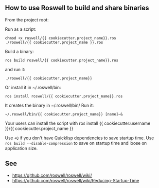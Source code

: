 
## How to use Roswell to build and share binaries

From the project root:

Run as a script:

    chmod +x roswell/{{ cookiecutter.project_name}}.ros
    ./roswell/{{ cookiecutter.project_name }}.ros

Build a binary:

    ros build roswell/{{ cookiecutter.project_name}}.ros

and run it:

    ./roswell/{{ cookiecutter.project_name}}

Or install it in ~/.roswell/bin:

    ros install roswell/{{ cookiecutter.project_name}}.ros

It creates the binary in ~/.roswell/bin/
Run it:

    ~/.roswell/bin/{{ cookiecutter.project_name}} [name]~&

Your users can install the script with ros install {{ cookiecutter.username }}/{{ cookiecutter.project_name }}

Use `+Q` if you don't have Quicklisp dependencies to save startup time.
Use `ros build --disable-compression` to save on startup time and loose on application size.


## See

- https://github.com/roswell/roswell/wiki/
- https://github.com/roswell/roswell/wiki/Reducing-Startup-Time
